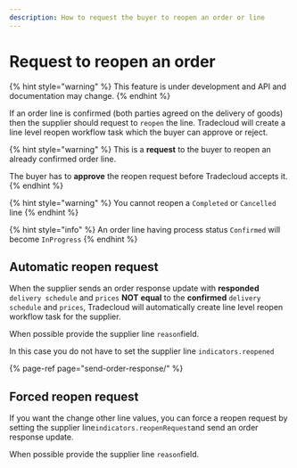 ```yaml
---
description: How to request the buyer to reopen an order or line
---
```


# Request to reopen an order

{% hint style="warning" %}
This feature is under development and API and documentation may change. 
{% endhint %}

If an order line is confirmed \(both parties agreed on the delivery of goods\) then the supplier should  request  to `reopen` the line. Tradecloud will create a line level reopen workflow task which the buyer can approve or reject.

{% hint style="warning" %}
This is a **request** to the buyer to reopen an already confirmed order line. 

The buyer has to **approve** the reopen request before Tradecloud accepts it.
{% endhint %}

{% hint style="warning" %}
You cannot reopen a `Completed` or `Cancelled` line
{% endhint %}

{% hint style="info" %}
An order line having process status `Confirmed` will become `InProgress`
{% endhint %}

## Automatic reopen request

When the supplier sends an order response update with **responded** `delivery schedule` and `prices` **NOT** **equal** to the **confirmed** `delivery schedule` and `prices`, Tradecloud will automatically create line level reopen workflow task for the supplier. 

When possible provide the supplier line `reason`field.

In this case you do not have to set the supplier line `indicators.reopened`

{% page-ref page="send-order-response/" %}

## Forced reopen request

If you want the change other line values, you can force a reopen request by setting the supplier line`indicators.reopenRequest`and send an order response update.

When possible provide the supplier line `reason`field.

